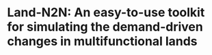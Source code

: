 # Land-N2N: An easy-to-use toolkit for simulating the demand-driven changes in multifunctional lands
